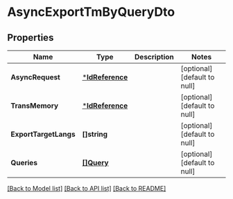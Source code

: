 # AsyncExportTmByQueryDto

## Properties
Name | Type | Description | Notes
------------ | ------------- | ------------- | -------------
**AsyncRequest** | [***IdReference**](IdReference.md) |  | [optional] [default to null]
**TransMemory** | [***IdReference**](IdReference.md) |  | [optional] [default to null]
**ExportTargetLangs** | **[]string** |  | [optional] [default to null]
**Queries** | [**[]Query**](Query.md) |  | [optional] [default to null]

[[Back to Model list]](../README.md#documentation-for-models) [[Back to API list]](../README.md#documentation-for-api-endpoints) [[Back to README]](../README.md)


